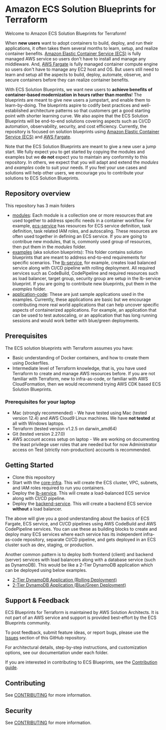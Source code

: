 # Amazon ECS Solution Blueprints for Terraform

Welcome to Amazon ECS Solution Blueprints for Terraform!

When **new users** want to adopt containers to build, deploy, and run their applications, it often takes them several months to  learn, setup, and realize container benefits. [Amazon Elastic Container Service (ECS)](https://aws.amazon.com/ecs/) is fully managed AWS service so users don't have to install and manage any middleware. And, [AWS Fargate](https://aws.amazon.com/fargate/) is fully managed container compute engine so users don't have to manage any EC2 host and OS. But users still need to learn and setup all the aspects to build, deploy, automate, observe, and secure containers before they can realize container benefits.

With ECS Solution Blueprints, we want new users to **achieve benefits of container-based modernization in hours rather than months**! The blueprints are meant to give new users a jumpstart, and enable them to learn-by-doing. The blueprints aspire to codify best practices and well-established architecture patterns so that customers get a good starting point with shorter learning curve. We also aspire that the ECS Solution Blueprints will be end-to-end solutions covering aspects such as CI/CD automation, observability, security, and cost efficiency. Currently, the repository is focused on solution blueprints using [Amazon Elastic Container Service (ECS)](https://aws.amazon.com/ecs/) and [AWS Fargate](https://aws.amazon.com/fargate/).

Note that the ECS Solution Blueprints are meant to give a new user a jump start. We fully expect you to get started by copying the modules and examples but we **do not** expect you to maintain any conformity to this repository. In others, we expect that you will adapt and extend the *modules* and *examples* code to suit your needs. If you feel your use cases and solutions will help other users, we encourage you to contribute your solutions to ECS Solution Blueprints.

## Repository overview
This repository has 3 main folders 
* [modules](./modules): Each module is a collection one or more resources that are used together to address specific needs in a container workflow. For example, [ecs-service](./modules/ecs-service) has resources for ECS service definition, task definition, task related IAM roles, and autoscaling. These resources are often used together in defining an ECS service. If you are going to contribue new modules, that is, commonly used group of resources, then put them in the *modules* folder.
* [examples](./examples) (aka solution blueprints): This folder contains solution blueprints that are meant to address end-to-end requirements for specific scenarios. The [lb-service](./examples/lb-service), for example, creates load balanced service along with CI/CD pipeline with rolling deployment. All required services such as CodeBuild, CodePipeline and required resources such as load balancer, target group, security group are setup in the lb-service blueprint. If you are going to contribute new blueprints, put them in the *examples* folder.
* [application-code](./application-code): These are just sample applications used in the examples. Currently, these applications are basic but we encourage contributing more real world applications that can help uncover specific aspects of containerized applications. For example, an application that can be used to test autoscaling, or an application that has long running sessions and would work better with blue/green deployments.

## Prerequisites
The ECS solution blueprints with Terraform assumes you have:
* Basic understanding of Docker containers, and how to create them using Dockerfiles.
* Intermediate level of Terraform knowledge, that is, you have used Terraform to create and manage AWS resources before. If you are not familiar with Terraform, new to infra-as-code, or familiar with AWS CloudFormation, then we would recommend trying AWS CDK based ECS Solution Blueprints.

### Prerequisites for your laptop
* Mac (strongly recommended) - We have tested using Mac (tested version 12.4) and AWS Cloud9 Linux machines. We have **not tested** at all with Windows laptops. 
* Terraform (tested version v1.2.5 on darwin_amd64)
* Git (tested version 2.27.0)
* AWS account access setup on laptop - We are working on documenting the least privilege user roles that are needed but for now Administrator access on Test (strictly non-production) accounts is recommended. 

## Getting Started

* Clone this repository 
* Start with the [core-infra](./examples/core-infra/README.md). This will create the ECS cluster, VPC, subnets, and IAM roles required to run you containers.
* Deploy the [lb-service](./example/lb-service/README.md). This will create a load-balanced ECS service along with CI/CD pipeline.
* Deploy the [backend-service](./example/backend-service/README.md). This will create a backend ECS service **without** a load balancer.

The above will give you a good understanding about the basics of ECS Fargate, ECS service, and CI/CD pipelines using AWS CodeBuild and AWS CodePipeline services. You can use these as building blocks to create and deploy many ECS services where each service has its independent infra-as-code repository, separate CI/CD pipeline, and gets deployed in an ECS cluster such as dev, staging, or production.

Another common pattern is to deploy both frontend (client) and backend (server) services with load balancers along with a database service (such as DynamoDB). This would be like a 2-Tier DynamoDB application which can be deployed using below examples. 
* [2-Tier DynamoDB Application (Rolling Deployment)](./examples/rolling-deployment/README.md)
* [2-Tier DynamoDB Application (Blue/Green Deployment)](./examples/blue-green-deployment/README.md)


## Support & Feedback

ECS Blueprints for Terraform is maintained by AWS Solution Architects. It is not part of an AWS service and support is provided best-effort by the ECS Blueprints community.

To post feedback, submit feature ideas, or report bugs, please use the [Issues](https://github.com/aws-ia/terraform-aws-ecs-blueprints/issues) section of this GitHub repository.

For architectural details, step-by-step instructions, and customization options, see our documentation under each folder.

If you are interested in contributing to ECS Blueprints, see the [Contribution guide](CONTRIBUTING.md).


## Contributing

See [CONTRIBUTING](CONTRIBUTING.md) for more information.


## Security

See [CONTRIBUTING](CONTRIBUTING.md#security-issue-notifications) for more information.
